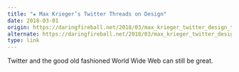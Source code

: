 ```yaml
---
title: "★ Max Krieger’s Twitter Threads on Design"
date: 2018-03-01
origin: https://daringfireball.net/2018/03/max_krieger_twitter_design_threads
alternate: https://daringfireball.net/2018/03/max_krieger_twitter_design_threads
type: link
---
```


Twitter and the good old fashioned World Wide Web can still be great.